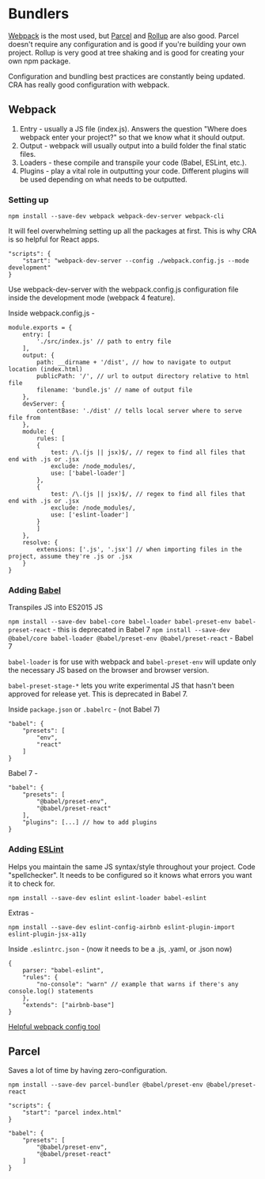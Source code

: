 # Bundlers

[Webpack](https://webpack.js.org/) is the most used, but [Parcel](https://parceljs.org/) and [Rollup](https://rollupjs.org/guide/en/) are also good. Parcel doesn't require any configuration and is good if you're building your own project. Rollup is very good at tree shaking and is good for creating your own npm package.

Configuration and bundling best practices are constantly being updated. CRA has really good configuration with webpack.

## Webpack

1. Entry - usually a JS file (index.js). Answers the question "Where does webpack enter your project?" so that we know what it should output.
2. Output - webpack will usually output into a build folder the final static files.
3. Loaders - these compile and transpile your code (Babel, ESLint, etc.).
4. Plugins - play a vital role in outputting your code. Different plugins will be used depending on what needs to be outputted.

### Setting up

`npm install --save-dev webpack webpack-dev-server webpack-cli`

It will feel overwhelming setting up all the packages at first. This is why CRA is so helpful for React apps.

```
"scripts": {
    "start": "webpack-dev-server --config ./webpack.config.js --mode development"
}
```

Use webpack-dev-server with the webpack.config.js configuration file inside the development mode (webpack 4 feature).

Inside webpack.config.js - 

```
module.exports = {
    entry: [
        './src/index.js' // path to entry file 
    ],
    output: {
        path: __dirname + '/dist', // how to navigate to output location (index.html)
        publicPath: '/', // url to output directory relative to html file
        filename: 'bundle.js' // name of output file
    },
    devServer: {
        contentBase: './dist' // tells local server where to serve file from
    },
    module: {
        rules: [
        {
            test: /\.(js || jsx)$/, // regex to find all files that end with .js or .jsx
            exclude: /node_modules/,
            use: ['babel-loader']
        },
        {
            test: /\.(js || jsx)$/, // regex to find all files that end with .js or .jsx
            exclude: /node_modules/,
            use: ['eslint-loader']
        }
        ]
    },
    resolve: {
        extensions: ['.js', '.jsx'] // when importing files in the project, assume they're .js or .jsx
    }
}
```

### Adding [Babel](https://babeljs.io/)

Transpiles JS into ES2015 JS

`npm install --save-dev babel-core babel-loader babel-preset-env babel-preset-react` - this is deprecated in Babel 7
`npm install --save-dev @babel/core babel-loader @babel/preset-env @babel/preset-react` - Babel 7

`babel-loader` is for use with webpack and `babel-preset-env` will update only the necessary JS based on the browser and browser version.

`babel-preset-stage-*` lets you write experimental JS that hasn't been approved for release yet. This is deprecated in Babel 7.

Inside `package.json` or `.babelrc` - (not Babel 7)

```
"babel": {
    "presets": [
        "env",
        "react"
    ]
}
```

Babel 7 -

```
"babel": {
    "presets": [
        "@babel/preset-env",
        "@babel/preset-react"
    ],
    "plugins": [...] // how to add plugins
}
```

### Adding [ESLint](https://eslint.org/)

Helps you maintain the same JS syntax/style throughout your project. Code "spellchecker". It needs to be configured so it knows what errors you want it to check for.

`npm install --save-dev eslint eslint-loader babel-eslint`

Extras - 

`npm install --save-dev eslint-config-airbnb eslint-plugin-import eslint-plugin-jsx-a11y`

Inside `.eslintrc.json` - (now it needs to be a .js, .yaml, or .json now)

```
{
    parser: "babel-eslint",
    "rules": {
        "no-console": "warn" // example that warns if there's any console.log() statements
    },
    "extends": ["airbnb-base"]
}
```

[Helpful webpack config tool](https://createapp.dev/)

## Parcel

Saves a lot of time by having zero-configuration.

`npm install --save-dev parcel-bundler @babel/preset-env @babel/preset-react`

```
"scripts": {
    "start": "parcel index.html"
}
```

```
"babel": {
    "presets": [
        "@babel/preset-env",
        "@babel/preset-react"
    ]
}
```